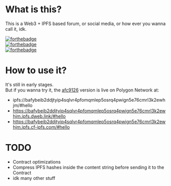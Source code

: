 # What is this?
This is a Web3 + IPFS based forum, or social media, or how ever you wanna call it, idk.

[![forthebadge](https://forthebadge.com/images/badges/0-percent-optimized.svg)](https://forthebadge.com) <br />
[![forthebadge](https://forthebadge.com/images/badges/60-percent-of-the-time-works-every-time.svg)](https://forthebadge.com) <br />
[![forthebadge](https://forthebadge.com/images/badges/powered-by-black-magic.svg)](https://forthebadge.com)

# How to use it?
It's still in early stages. <br />
But if you wanna try it, 
the [afc9126](https://github.com/DeepDoge/web3-forum/commit/afc912615f48fa35d2e7e56b308cf0bd5d8af4ed) version is live on Polygon Network at: <br /> 
- ipfs://bafybeib2ddjtyip4sqlvr4pfomqmlep5osrq4pwign5e76cmrl3k2ewhjm/#hello
- https://bafybeib2ddjtyip4sqlvr4pfomqmlep5osrq4pwign5e76cmrl3k2ewhjm.ipfs.dweb.link/#hello
- https://bafybeib2ddjtyip4sqlvr4pfomqmlep5osrq4pwign5e76cmrl3k2ewhjm.ipfs.cf-ipfs.com/#hello

# TODO
- Contract optimizations
- Compress IPFS hashes inside the content string before sending it to the Contract
- idk many other stuff

